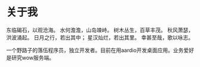 # 关于我
东临碣石，以观沧海。 水何澹澹，山岛竦峙。 树木丛生，百草丰茂。 秋风萧瑟，洪波涌起。 日月之行，若出其中； 星汉灿烂，若出其里。 幸甚至哉，歌以咏志。

一个野路子的落伍程序员，独立开发者。目前在用aardio开发桌面应用。业务爱好是研究wow服务端。